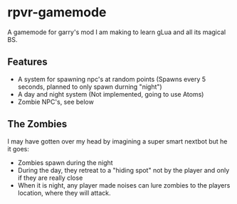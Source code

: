 # rpvr-gamemode
A gamemode for garry's mod I am making to learn gLua and all its magical BS.  

## Features
* A system for spawning npc's at random points (Spawns every 5 seconds, planned to only spawn durning "night")
* A day and night system (Not implemented, going to use Atoms) 
* Zombie NPC's, see below


## The Zombies
I may have gotten over my head by imagining a super smart nextbot but he it goes:
* Zombies spawn during the night
* During the day, they retreat to a "hiding spot" not by the player and only if they are really close
* When it is night, any player made noises can lure zombies to the players location, where they will attack. 
